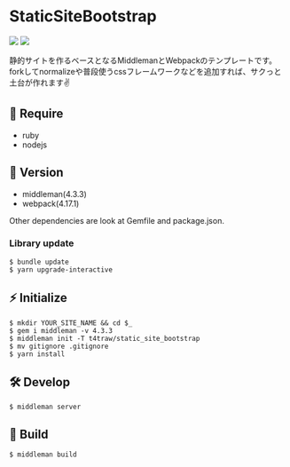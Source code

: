 # StaticSiteBootstrap

![](https://img.shields.io/badge/middleman-4.3.3-blue.svg?style=flat-square)
![](https://img.shields.io/badge/webpack-4.17.1-blue.svg?style=flat-square)

静的サイトを作るベースとなるMiddlemanとWebpackのテンプレートです。forkしてnormalizeや普段使うcssフレームワークなどを追加すれば、サクっと土台が作れます✌️

## 🌱 Require

- ruby
- nodejs

## 📛 Version

- middleman(4.3.3)
- webpack(4.17.1)

Other dependencies are look at Gemfile and package.json.

### Library update

```
$ bundle update
$ yarn upgrade-interactive
```

## ⚡ Initialize

```
$ mkdir YOUR_SITE_NAME && cd $_
$ gem i middleman -v 4.3.3
$ middleman init -T t4traw/static_site_bootstrap
$ mv gitignore .gitignore
$ yarn install
```

## 🛠 Develop

```
$ middleman server
```

## 🚀 Build

```
$ middleman build
```

## 